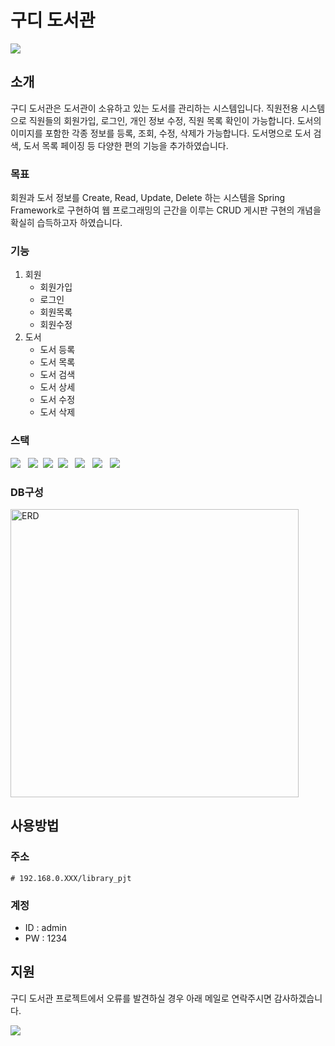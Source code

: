 # 구디 도서관
<a href="https://hits.seeyoufarm.com"><img src="https://hits.seeyoufarm.com/api/count/incr/badge.svg?url=https%3A%2F%2Fgithub.com%2Fdevkgn%2Fguestbook.git&count_bg=%2379C83D&title_bg=%23555555&icon=&icon_color=%23E7E7E7&title=hits&edge_flat=false"/></a>

## 소개
구디 도서관은 도서관이 소유하고 있는 도서를 관리하는 시스템입니다.
직원전용 시스템으로 직원들의 회원가입, 로그인, 개인 정보 수정, 직원 목록 확인이 가능합니다.
도서의 이미지를 포함한 각종 정보를 등록, 조회, 수정, 삭제가 가능합니다. 
도서명으로 도서 검색, 도서 목록 페이징 등 다양한 편의 기능을 추가하였습니다.

### 목표
회원과 도서 정보를 Create, Read, Update, Delete 하는 시스템을 Spring Framework로 구현하여 웹 프로그래밍의 근간을 이루는 CRUD 게시판 구현의 개념을 확실히 습득하고자 하였습니다.

### 기능
1. 회원
   - 회원가입
   - 로그인
   - 회원목록
   - 회원수정
2. 도서
   - 도서 등록
   - 도서 목록
   - 도서 검색
   - 도서 상세
   - 도서 수정
   - 도서 삭제

### 스택
<img src="https://img.shields.io/badge/java-%23ED8B00.svg?style=flat-square&logo=openjdk&logoColor=white"> &nbsp; 
<img src="https://img.shields.io/badge/spring-%236DB33F.svg?style=flat-square&logo=spring&logoColor=white">&nbsp;
<img src="https://img.shields.io/badge/Mybatis-181717.svg?style=flat-square&logo=Mybatis&logoColor=white">&nbsp;
<img src="https://img.shields.io/badge/MariaDB-003545?style=flat-square&logo=mariadb&logoColor=white"> &nbsp;
<img src="https://img.shields.io/badge/JSP-3776AB.svg?style=flat-square&logo=JSP&logoColor=white"> &nbsp;
<img src="https://img.shields.io/badge/Eclipse-FE7A16.svg?style=flat-square&logo=Eclipse&logoColor=white"> &nbsp;
<img src="https://img.shields.io/badge/apache%20tomcat-%23F8DC75.svg?style=flat-square&logo=apache-tomcat&logoColor=black"> &nbsp;

### DB구성
<img width="461" alt="ERD" src="https://github.com/devkgn/guestbook/assets/149357993/12db5177-92a1-4430-82c6-b51f0998e0df">

## 사용방법
### 주소
```
# 192.168.0.XXX/library_pjt
```
### 계정
- ID : admin
- PW : 1234

## 지원
구디 도서관 프로젝트에서 오류를 발견하실 경우 아래 메일로 연락주시면 감사하겠습니다. 
<p align="left">
  <a href="mailto:tjfdbfls@gmail.com"><img src="https://img.shields.io/badge/Gmail-D0A9F5?style=flat-square&logo=Gmail&logoColor=white&link=mailto:devkgn@gmail.com"/></a>
</p>
